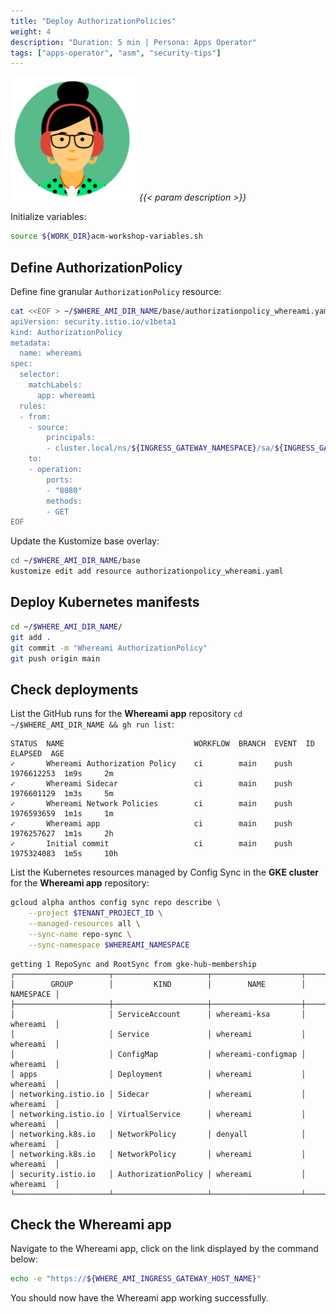 ```yaml
---
title: "Deploy AuthorizationPolicies"
weight: 4
description: "Duration: 5 min | Persona: Apps Operator"
tags: ["apps-operator", "asm", "security-tips"]
---
```

![Apps Operator](/images/apps-operator.png)
_{{< param description >}}_

Initialize variables:
```Bash
source ${WORK_DIR}acm-workshop-variables.sh
```

## Define AuthorizationPolicy

Define fine granular `AuthorizationPolicy` resource:
```Bash
cat <<EOF > ~/$WHERE_AMI_DIR_NAME/base/authorizationpolicy_whereami.yaml
apiVersion: security.istio.io/v1beta1
kind: AuthorizationPolicy
metadata:
  name: whereami
spec:
  selector:
    matchLabels:
      app: whereami
  rules:
  - from:
    - source:
        principals:
        - cluster.local/ns/${INGRESS_GATEWAY_NAMESPACE}/sa/${INGRESS_GATEWAY_NAME}
    to:
    - operation:
        ports:
        - "8080"
        methods:
        - GET
EOF
```

Update the Kustomize base overlay:
```Bash
cd ~/$WHERE_AMI_DIR_NAME/base
kustomize edit add resource authorizationpolicy_whereami.yaml
```

## Deploy Kubernetes manifests

```Bash
cd ~/$WHERE_AMI_DIR_NAME/
git add .
git commit -m "Whereami AuthorizationPolicy"
git push origin main
```

## Check deployments

List the GitHub runs for the **Whereami app** repository `cd ~/$WHERE_AMI_DIR_NAME && gh run list`:
```Plaintext
STATUS  NAME                             WORKFLOW  BRANCH  EVENT  ID          ELAPSED  AGE
✓       Whereami Authorization Policy    ci        main    push   1976612253  1m9s     2m
✓       Whereami Sidecar                 ci        main    push   1976601129  1m3s     5m
✓       Whereami Network Policies        ci        main    push   1976593659  1m1s     1m
✓       Whereami app                     ci        main    push   1976257627  1m1s     2h
✓       Initial commit                   ci        main    push   1975324083  1m5s     10h
```

List the Kubernetes resources managed by Config Sync in the **GKE cluster** for the **Whereami app** repository:
```Bash
gcloud alpha anthos config sync repo describe \
    --project $TENANT_PROJECT_ID \
    --managed-resources all \
    --sync-name repo-sync \
    --sync-namespace $WHEREAMI_NAMESPACE
```
```Plaintext
getting 1 RepoSync and RootSync from gke-hub-membership
┌─────────────────────┬─────────────────────┬────────────────────┬───────────┐
│        GROUP        │         KIND        │        NAME        │ NAMESPACE │
├─────────────────────┼─────────────────────┼────────────────────┼───────────┤
│                     │ ServiceAccount      │ whereami-ksa       │ whereami  │
│                     │ Service             │ whereami           │ whereami  │
│                     │ ConfigMap           │ whereami-configmap │ whereami  │
│ apps                │ Deployment          │ whereami           │ whereami  │
│ networking.istio.io │ Sidecar             │ whereami           │ whereami  │
│ networking.istio.io │ VirtualService      │ whereami           │ whereami  │
│ networking.k8s.io   │ NetworkPolicy       │ denyall            │ whereami  │
│ networking.k8s.io   │ NetworkPolicy       │ whereami           │ whereami  │
│ security.istio.io   │ AuthorizationPolicy │ whereami           │ whereami  │
└─────────────────────┴─────────────────────┴────────────────────┴───────────┘
```

## Check the Whereami app

Navigate to the Whereami app, click on the link displayed by the command below:
```Bash
echo -e "https://${WHERE_AMI_INGRESS_GATEWAY_HOST_NAME}"
```

You should now have the Whereami app working successfully.